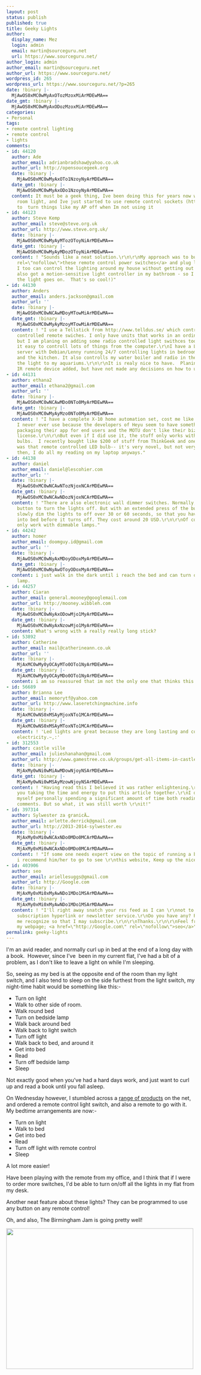 ```yaml
---
layout: post
status: publish
published: true
title: Geeky Lights
author:
  display_name: Mez
  login: admin
  email: martin@sourceguru.net
  url: https://www.sourceguru.net/
author_login: admin
author_email: martin@sourceguru.net
author_url: https://www.sourceguru.net/
wordpress_id: 265
wordpress_url: https://www.sourceguru.net/?p=265
date: !binary |-
  MjAwOS0xMC0wMyAxOTozMzoxMiArMDEwMA==
date_gmt: !binary |-
  MjAwOS0xMC0wMyAxODozMzoxMiArMDEwMA==
categories:
- Personal
tags:
- remote control lighting
- remote control
- lights
comments:
- id: 44120
  author: Ade
  author_email: adrianbradshaw@yahoo.co.uk
  author_url: http://opensoucegeek.org
  date: !binary |-
    MjAwOS0xMC0wMyAxOTo1NzoyNyArMDEwMA==
  date_gmt: !binary |-
    MjAwOS0xMC0wMyAxODo1NzoyNyArMDEwMA==
  content: It must be a geek thing, Ive been doing this for years now with my main
    room light, and Ive just started to use remote control sockets (http://www.maplin.co.uk/Module.aspx?ModuleNo=220687)
    to  turn things like my AP off when Im not using it
- id: 44123
  author: Steve Kemp
  author_email: steve@steve.org.uk
  author_url: http://www.steve.org.uk/
  date: !binary |-
    MjAwOS0xMC0wMyAyMTozOToyNiArMDEwMA==
  date_gmt: !binary |-
    MjAwOS0xMC0wMyAyMDozOToyNiArMDEwMA==
  content: ! "Sounds like a neat solution.\r\n\r\nMy approach was to buy <a href=\"http://www.amazon.co.uk/Skytronic-Remote-Control-Switch-Set/dp/B000H9HU70/ref=sr_1_1?ie=UTF8&amp;s=electronics&amp;qid=1254602276&amp;sr=8-1\"
    rel=\"nofollow\">these remote control power switches</a> and plug lamps into them.\r\n\r\nSo
    I too can control the lighting around my house without getting out of bed.\r\n\r\n(I've
    also got a motion-sensitive light controller in my bathroom - so I walk in and
    the light goes on.  That's so cool!)"
- id: 44130
  author: Anders
  author_email: anders.jackson@gmail.com
  author_url: ''
  date: !binary |-
    MjAwOS0xMC0wNCAwMDoyMTowMiArMDEwMA==
  date_gmt: !binary |-
    MjAwOS0xMC0wMyAyMzoyMTowMiArMDEwMA==
  content: ! "I use a Tellstick from http://www.telldus.se/ which control some radio
    controlled remote swiches. I only have units that works in an ordinary socket,
    but I am planing on adding some radio controlled light swithces too. It makes
    it easy to controll lots of things from the computer.\r\nI have a Linksys NSL2
    server with Debian/Lenny running 24/7 controlling lights in bedroom, livingroom
    and the kitchen. It also controlls my water boiler and radio in the kitchen and
    the light to my aquariums.\r\n\r\nIt is realy nice to have.  Planing to have a
    IR remote device added, but have not made any decisions on how to use it yet."
- id: 44131
  author: ethana2
  author_email: ethana2@gmail.com
  author_url: ''
  date: !binary |-
    MjAwOS0xMC0wNCAwMDo0NTo0MyArMDEwMA==
  date_gmt: !binary |-
    MjAwOS0xMC0wMyAyMzo0NTo0MyArMDEwMA==
  content: ! "I have a complete X-10 home automation set, cost me like $100, that
    I never ever use because the developers of Heyu seem to have something against
    packaging their app for end users and the MOTU don't like their bizarre software
    license.\r\n\r\nBut even if I did use it, the stuff only works with incandecsent
    bulbs.  I recently bought like $200 of stuff from ThinkGeek and one of the things
    was that remote controlled LED bulb-- it's very novel, but not very bright.\r\n\r\nBut
    then, I do all my reading on my laptop anyways."
- id: 44138
  author: daniel
  author_email: daniel@lescohier.com
  author_url: ''
  date: !binary |-
    MjAwOS0xMC0wNCAwNTozNjoxNCArMDEwMA==
  date_gmt: !binary |-
    MjAwOS0xMC0wNCAwNDozNjoxNCArMDEwMA==
  content: ! "There are also electronic wall dimmer switches. Normally, you tap the
    button to turn the lights off. But with an extended press of the button, it will
    slowly dim the lights to off over 30 or 60 seconds, so that you have time to get
    into bed before it turns off. They cost around 20 USD.\r\n\r\nOf course, they
    only work with dimmable lamps."
- id: 44242
  author: homer
  author_email: doomguy.id@gmail.com
  author_url: ''
  date: !binary |-
    MjAwOS0xMC0wNyAxMDoyODoxMyArMDEwMA==
  date_gmt: !binary |-
    MjAwOS0xMC0wNyAwOToyODoxMyArMDEwMA==
  content: i just walk in the dark until i reach the bed and can turn on the bedside
    lamp.
- id: 44257
  author: Ciaran
  author_email: general.mooney@googlemail.com
  author_url: http://mooney.wibbleh.com
  date: !binary |-
    MjAwOS0xMC0wNyAxODowMjo1MyArMDEwMA==
  date_gmt: !binary |-
    MjAwOS0xMC0wNyAxNzowMjo1MyArMDEwMA==
  content: What's wrong with a really really long stick?
- id: 53892
  author: Catherine
  author_email: mail@catherineann.co.uk
  author_url: ''
  date: !binary |-
    MjAxMC0wMy0yOCAyMTo0OTo1NyArMDEwMA==
  date_gmt: !binary |-
    MjAxMC0wMy0yOCAyMDo0OTo1NyArMDEwMA==
  content: i am so reassured that im not the only one that thinks this way :)
- id: 56689
  author: Brianna Lee
  author_email: memorytf@yahoo.com
  author_url: http://www.laseretchingmachine.info
  date: !binary |-
    MjAxMC0wNS0xMSAyMjoxNTo1MCArMDEwMA==
  date_gmt: !binary |-
    MjAxMC0wNS0xMSAyMToxNTo1MCArMDEwMA==
  content: ! 'Led lights are great because they are long lasting and consumes less
    electricity.~,:'
- id: 312553
  author: castle ville
  author_email: julieshanahan@gmail.com
  author_url: http://www.gamestree.co.uk/groups/get-all-items-in-castleville-inclusive-all-crowns/
  date: !binary |-
    MjAxMy0wNi0wMiAwMDowNjoyNSArMDEwMA==
  date_gmt: !binary |-
    MjAxMy0wNi0wMSAyMzowNjoyNSArMDEwMA==
  content: ! "Having read this I believed it was rather enlightening.\r\n\r\nI appreciate
    you taking the time and energy to put this article together.\r\nI once again find
    myself personally spending a significant amount of time both reading \r\nand leaving
    comments. But so what, it was still worth \r\nit!"
- id: 397314
  author: Sylwester za granicÄ…
  author_email: arlette.derrick@gmail.com
  author_url: http://2013-2014-sylwester.eu
  date: !binary |-
    MjAxMy0xMi0wNCAxNDo0MDo0MCArMDAwMA==
  date_gmt: !binary |-
    MjAxMy0xMi0wNCAxNDo0MDo0MCArMDAwMA==
  content: ! "If some one needs expert view on the topic of running a blog afterward
    i recommend him/her to go to see \r\nthis website, Keep up the nice work."
- id: 403906
  author: seo
  author_email: ariellesuggs@gmail.com
  author_url: http://Google.com
  date: !binary |-
    MjAxMy0xMi0xMyAwNDo1MDo1MSArMDAwMA==
  date_gmt: !binary |-
    MjAxMy0xMi0xMyAwNDo1MDo1MSArMDAwMA==
  content: ! "I'll right away snatch your rss feed as I can \r\nnot to find your email
    subscription hyperlink or newsletter service.\r\nDo you have any? Please permit
    me recognize so that I may subscribe.\r\n\r\nThanks.\r\n\r\nFeel free to visit
    my webpage; <a href=\"http://Google.com\" rel=\"nofollow\">seo</a>"
permalink: geeky-lights
---
```

<p>I'm an avid reader, and normally curl up in bed at the end of a long day with a book.  However, since I've  been in my current flat, I've had a bit of a problem, as I don't like to leave a light on while I'm sleeping.</p>
<p>So, seeing as my bed is at the opposite end of the room than my light switch, and I also tend to sleep on the side furthest from the light switch, my night-time habit would be something like this:-</p>
<ul>
<li>Turn on light</li>
<li>Walk to other side of room.</li>
<li>Walk round bed</li>
<li>Turn on bedside lamp</li>
<li>Walk back around bed</li>
<li>Walk back to light switch</li>
<li>Turn off light</li>
<li>Walk back to bed, and around it</li>
<li>Get into bed</li>
<li>Read</li>
<li>Turn off bedside lamp</li>
<li>Sleep</li>
</ul>
<p>Not exactly good when you've had a hard days work, and just want to curl up and read a book until you fall asleep.</p>
<p>On Wednesday however, I stumbled across a <a href="http://theinternetswitchstore.co.uk/view.php?cat=14">range of products</a> on the net, and ordered a remote control light switch, and also a remote to go with it. My bedtime arrangements are now:-</p>
<ul>
<li>Turn on light</li>
<li>Walk to bed</li>
<li>Get into bed</li>
<li>Read</li>
<li>Turn off light with remote control</li>
<li>Sleep</li>
</ul>
<p>A lot more easier!</p>
<p>Have been playing with the remote from my office, and I think that if I were to order more switches, I'd be able to turn on/off all the lights in my flat from my desk.</p>
<p>Another neat feature about these lights? They can be programmed to use any button on any remote control!</p>
<p>Oh, and also, The Birmingham Jam is going pretty well!</p>
<p><img title="Brum Jam" src="http://farm3.static.flickr.com/2569/3976482561_69940b18a9.jpg" alt="" width="500" height="375" /></p>
